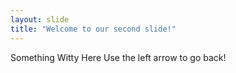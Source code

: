 ```yaml
---
layout: slide
title: "Welcome to our second slide!"
---
```

Something Witty Here
Use the left arrow to go back!
